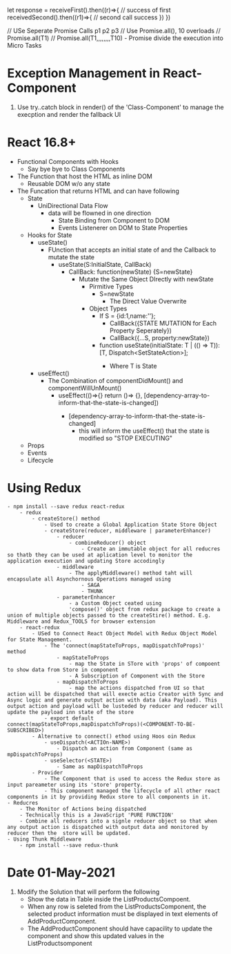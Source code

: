 let response = receiveFirst().then((r)=>{
    // success of first
    receivedSecond().then((r1)=>{
        // second call success
    })
})

// USe Seperate Promise Calls
p1
p2
p3
// Use Promise.all(), 10 overloads
// Promise.all(T1)
// Promise.all(T1,,,,,,,,T10)
    - Promise divide the execution into Micro Tasks



 # Exception Management in React-Component
1. Use try..catch block in render() of the 'Class-Component' to manage the execption and render the fallback UI 

# React 16.8+
-  Functional Components with Hooks
    - Say bye bye to Class Components    
- The Function that host the HTML as inline DOM 
    - Reusable DOM w/o any state
- The Funcation that returns HTML and can have following
    - State
        - UniDirectional Data Flow
            - data will be flowned in one direction
                - State Binding from Component to DOM
                - Events Listenerer on DOM to State Properties
    - Hooks for State
        - useState()
            - FUnction that accepts an initial state of and the Callback to mutate the state   
                - useState(S:InitialState, CallBack)
                    - CallBack: function(newState) {S=newState}
                        - Mutate the Same Object DIrectly with newState
                            - Pirmitive Types
                                - S=newState 
                                    - The Direct Value Overwrite
                            - Object Types
                                - If S = {id:1,name:''};     
                                    - CallBack({STATE MUTATION for Each Property Seperately})
                                    - CallBack({...S, property:newState})     
                                -   function useState<T>(initialState: T | (() => T)): [T, Dispatch<SetStateAction<T>>];  
                                    - Where T is State
        - useEffect()
            - The Combination of componentDidMount() and componentWillUnMount()
                - useEffect(()=>{<Logic-to-be-executed-post-endering-LIKECOMPONENTDIDMOUNT>} return ()=> {<LOGIC-TO-BE-EXECUTED-DURING-COMPONENT-UNMOUNTING>}, [dependency-array-to-inform-that-the-state-is-changed])
                    - [dependency-array-to-inform-that-the-state-is-changed]
                        - this will inform the useEffect() that the state is modified so "STOP EXECUTING"                                   
    - Props
    - Events
    - Lifecycle

# Using Redux
    - npm install --save redux react-redux
        - redux
            - createStore() method
                - Used to create a Global Application State Store Object
                - createStore(reducer, middleware | parameterEnhancer)
                    - reducer
                        - combineReducer() object
                            - Create an immutable object for all reducres so thatb they can be used at aplication level to monitor the application execution and updating Store accodingly
                    - middleware
                        - The applyMiddleware() method taht will encapsulate all Asynchornous Operations managed using
                            - SAGA
                            - THUNK
                    - parameterEnhancer
                        - a Custom Object ceated using 
                        'compose()' object from redux package to create a union of multiple objects passed to the createStire() method. E.g. Middleware and Redux_TOOLS for browser extension   
        - react-redux
            - USed to Connect React Object Model with Redux Object Model for State Management.
                - The 'connect(mapStateToProps, mapDispatchToProps)' method
                    - mapStateToProps
                        - map the State in STore with 'props' of compoent to show data from Store in component
                        - A Subscription of Component with the Store
                    - mapDispatchToProps
                        - map the actions dispatched from UI so that action will be dispatched that will execte actio Creator with Sync and Async logic and generate output action with data (aka Payload). This output action and payload will be lusteded by reducer and reducer will update the payload inn state of the store      
                - export default connect(mapStateToProps,mapDispatchToProps)(<COMPONENT-TO-BE-SUBSCRIBED>)
            - Alternative to connect() ethod using Hoos oin Redux
                - useDispatch(<ACTIOn-NAME>)
                    - Dispatch an action from Component (same as mpDispatchToProps)
                - useSelector(<STATE>)
                    - Same as mapDispatchToProps  
            - Provider
                - The Component that is used to access the Redux store as input pareameter using its 'store' property.
                - This component managed the lifecycle of all other react components in it by providing Redux store to all components in it.               
    - Reducres
        - The Monitor of Actions being dispatched
        - Technically this is a JavaScript 'PURE FUNCTION'     
        - Combine all reducers into a signle reducer object so that when any output action is dispatched with output data and monitored by reducer then the  store will be updated.                    
    - Using Thunk Middleware
        - npm install --save redux-thunk

# Date 01-May-2021

1.  Modify the Solution that will perform the following
    - Show the data in Table inside the ListProductsCompoent.
    - When any row is seleted from the ListProductsComponent, the selected product information must be displayed in text elements of AddProductComponent.
    - The AddProductComponent should have capacility to update the component and show this updated values in the ListProductsomponent 
